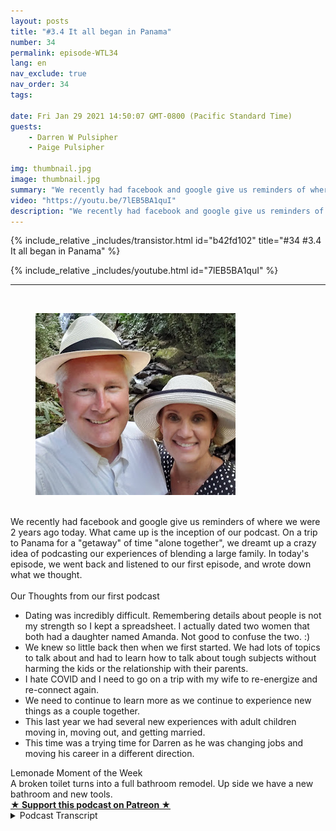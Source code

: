 ```yaml
---
layout: posts
title: "#3.4 It all began in Panama"
number: 34
permalink: episode-WTL34
lang: en
nav_exclude: true
nav_order: 34
tags:

date: Fri Jan 29 2021 14:50:07 GMT-0800 (Pacific Standard Time)
guests:
    - Darren W Pulsipher
    - Paige Pulsipher

img: thumbnail.jpg
image: thumbnail.jpg
summary: "We recently had facebook and google give us reminders of where we were 2 years ago today. What came up is the inception of our podcast. On a trip to Panama for a getaway of time alone together, we dreamt up a crazy idea of podcasting our experiences of blending a large family. In today's episode, we went back and listened to our first episode, and wrote down what we thought."
video: "https://youtu.be/7lEB5BA1quI"
description: "We recently had facebook and google give us reminders of where we were 2 years ago today. What came up is the inception of our podcast. On a trip to Panama for a getaway of time alone together, we dreamt up a crazy idea of podcasting our experiences of blending a large family. In today's episode, we went back and listened to our first episode, and wrote down what we thought."
---
```


<div>
{% include_relative _includes/transistor.html id="b42fd102" title="#34 #3.4 It all began in Panama" %}

{% include_relative _includes/youtube.html id="7lEB5BA1quI" %}
</div>

---

<html><head></head><body><div>&nbsp;</div><div><figure data-trix-attachment="{&quot;contentType&quot;:&quot;image&quot;,&quot;height&quot;:291,&quot;url&quot;:&quot;https://1.bp.blogspot.com/-SnUJxnJf3lU/YBISsP9LeNI/AAAAAAAFYi0/Xm3L6-hhKIIpcrsx4hHZx-5SBgTH_Q2vwCNcBGAsYHQ/s320/panama.jpg&quot;,&quot;width&quot;:320}" data-trix-content-type="image" class="attachment attachment--preview"><img src="./image0.jpg" width="320" height="291"><figcaption class="attachment__caption"></figcaption></figure></div><div><br></div><div>We recently had facebook and google give us reminders of where we were 2 years ago today. What came up is the inception of our podcast. On a trip to Panama for a "getaway" of time "alone together", we dreamt up a crazy idea of podcasting our experiences of blending a large family. In today's episode, we went back and listened to our first episode, and wrote down what we thought.</div><div><br></div><div>Our Thoughts from our first podcast</div><ul><li>Dating was incredibly difficult. Remembering details about people is not my strength so I kept a spreadsheet. I actually dated two women that both had a daughter named Amanda. Not good to confuse the two. :)</li><li>We knew so little back then when we first started. We had lots of topics to talk about and had to learn how to talk about tough subjects without harming the kids or the relationship with their parents.</li><li>I hate COVID and I need to go on a trip with my wife to re-energize and re-connect again.</li><li>We need to continue to learn more as we continue to experience new things as a couple together.</li><li>This last year we had several new experiences with adult children moving in, moving out, and getting married.</li><li>This time was a trying time for Darren as he was changing jobs and moving his career in a different direction.</li></ul><div>Lemonade Moment of the Week</div><div>A broken toilet turns into a full bathroom remodel. Up side we have a new bathroom and new tools.</div>
<strong>
  <a href="https://www.patreon.com/wheresthelemonade" target="_donate" rel="payment" title="★ Support this podcast on Patreon ★">★ Support this podcast on Patreon ★</a>
</strong></body></html>

<details>
<summary> Podcast Transcript </summary>

<p></p>

</details>
